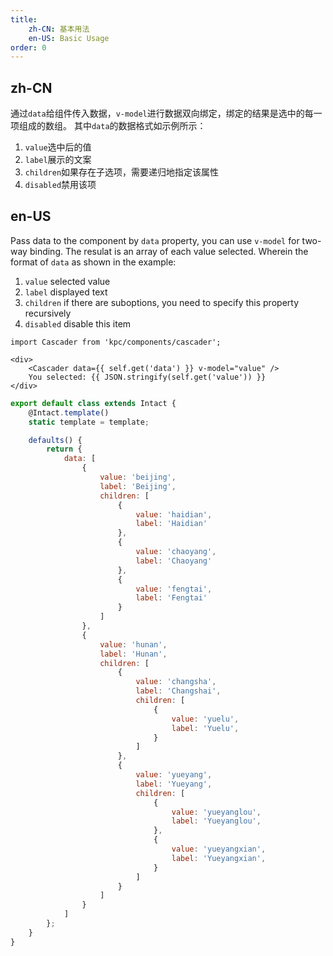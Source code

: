 ```yaml
---
title: 
    zh-CN: 基本用法
    en-US: Basic Usage
order: 0
---
```


## zh-CN

通过`data`给组件传入数据，`v-model`进行数据双向绑定，绑定的结果是选中的每一项组成的数组。
其中`data`的数据格式如示例所示：
1. `value`选中后的值
2. `label`展示的文案
3. `children`如果存在子选项，需要递归地指定该属性
4. `disabled`禁用该项

## en-US

Pass data to the component by `data` property, you can use `v-model` for two-way binding. 
The resulat is an array of each value selected. Wherein the format of `data` as shown in the example:

1. `value` selected value
2. `label` displayed text
3. `children` if there are suboptions, you need to specify this property recursively
4. `disabled` disable this item

```vdt
import Cascader from 'kpc/components/cascader';

<div>
    <Cascader data={{ self.get('data') }} v-model="value" />
    You selected: {{ JSON.stringify(self.get('value')) }}
</div>
```

```js
export default class extends Intact {
    @Intact.template()
    static template = template;

    defaults() {
        return {
            data: [
                {
                    value: 'beijing',
                    label: 'Beijing',
                    children: [
                        {
                            value: 'haidian',
                            label: 'Haidian'
                        },
                        {
                            value: 'chaoyang',
                            label: 'Chaoyang'
                        },
                        {
                            value: 'fengtai',
                            label: 'Fengtai'
                        }
                    ]
                },
                {
                    value: 'hunan',
                    label: 'Hunan',
                    children: [
                        {
                            value: 'changsha',
                            label: 'Changshai',
                            children: [
                                {
                                    value: 'yuelu',
                                    label: 'Yuelu',
                                }
                            ]
                        },
                        {
                            value: 'yueyang',
                            label: 'Yueyang',
                            children: [
                                {
                                    value: 'yueyanglou',
                                    label: 'Yueyanglou',
                                },
                                {
                                    value: 'yueyangxian',
                                    label: 'Yueyangxian',
                                }
                            ]
                        }
                    ]
                }
            ]
        };
    }
}
```
